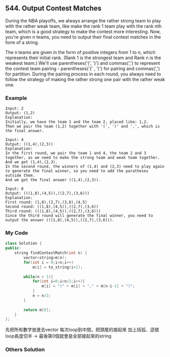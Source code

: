 ## 544. Output Contest Matches

During the NBA playoffs, we always arrange the rather strong team to play with the rather weak team, like make the rank 1 team play with the rank nth team, which is a good strategy to make the contest more interesting. Now, you're given n teams, you need to output their final contest matches in the form of a string.

The n teams are given in the form of positive integers from 1 to n, which represents their initial rank. (Rank 1 is the strongest team and Rank n is the weakest team.) We'll use parentheses('(', ')') and commas(',') to represent the contest team pairing - parentheses('(' , ')') for pairing and commas(',') for partition. During the pairing process in each round, you always need to follow the strategy of making the rather strong one pair with the rather weak one.

### Example
```
Input: 2
Output: (1,2)
Explanation: 
Initially, we have the team 1 and the team 2, placed like: 1,2.
Then we pair the team (1,2) together with '(', ')' and ',', which is the final answer.

Input: 4
Output: ((1,4),(2,3))
Explanation: 
In the first round, we pair the team 1 and 4, the team 2 and 3 together, as we need to make the strong team and weak team together.
And we got (1,4),(2,3).
In the second round, the winners of (1,4) and (2,3) need to play again to generate the final winner, so you need to add the paratheses outside them.
And we got the final answer ((1,4),(2,3)).

Input: 8
Output: (((1,8),(4,5)),((2,7),(3,6)))
Explanation: 
First round: (1,8),(2,7),(3,6),(4,5)
Second round: ((1,8),(4,5)),((2,7),(3,6))
Third round: (((1,8),(4,5)),((2,7),(3,6)))
Since the third round will generate the final winner, you need to output the answer (((1,8),(4,5)),((2,7),(3,6))).
```

### My Code
```C++
class Solution {
public:
    string findContestMatch(int n) {
        vector<string>m(n);
        for(int i = 0;i<n;i++)
            m[i] = to_string(i+1);
        
        while(n > 1){
            for(int i=0;i<n/2;i++){
                m[i] = "(" + m[i] + "," + m[n-i-1] + ")";
            }
            n = n/2;
        }
        
        return m[0];
    }
};
```
先把所有數字放進去vector
每次loop到中間，把頭尾的接起來 加上括弧、逗號
loop長度切半
-> 最後第0個就會是全部接起來的string




### Others Solution
```C++
```



